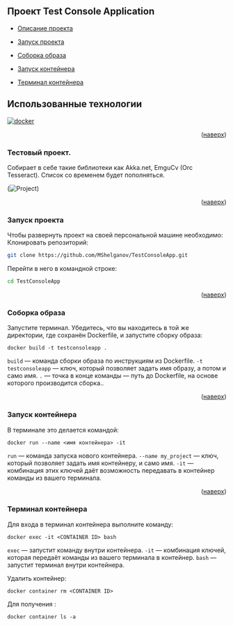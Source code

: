 ## Проект Test Console Application

- [Описание проекта](#about-project)

- [Запуск проекта](#run-project)
- [Соборка образа](#build-image)
- [Запуск контейнера](#run-container)
- [Терминал контейнера](#bash-containe)

## Использованные технологии
[![docker](https://img.shields.io/badge/-Docker-464646?style=flat-square&logo=docker)](https://www.docker.com/)
<p align="right">(<a href="#top">наверх</a>)</p>


### <a name="about-project">Тестовый проект.</a>
Собирает в себе такие библиотеки как Akka.net, EmguCv (Orc Tesseract). Список со временем будет пополняться.

(![Project](https://github.com/MShelganov/TestConsoleApp))

<p align="right">(<a href="#top">наверх</a>)</p>

### <a name="run-project">Запуск проекта</a>
Чтобы развернуть проект на своей персональной машине необходимо:
Клонировать репозиторий:

```bash
git clone https://github.com/MShelganov/TestConsoleApp.git
```
Перейти в него в командной строке:

```bash
cd TestConsoleApp
```

<p align="right">(<a href="#top">наверх</a>)</p>

### <a name="build-image">Соборка образа</a>
Запустите терминал. Убедитесь, что вы находитесь в той же директории, где сохранён Dockerfile, и запустите сборку образа:
```
docker build -t testconsoleapp .
```

`build` — команда сборки образа по инструкциям из Dockerfile.
`-t testconsoleapp` — ключ, который позволяет задать имя образу, а потом и само имя.
` . ` — точка в конце команды — путь до Dockerfile, на основе которого производится сборка..

<p align="right">(<a href="#top">наверх</a>)</p>

### <a name="run-container">Запуск контейнера</a>
В терминале это делается командой:
```
docker run --name <имя контейнера> -it
```
`run` — команда запуска нового контейнера.
`--name my_project` — ключ, который позволяет задать имя контейнеру, и само имя.
`-it` — комбинация этих ключей даёт возможность передавать в контейнер команды из вашего терминала.

<p align="right">(<a href="#top">наверх</a>)</p>

### <a name="bash-container">Терминал контейнера</a>
Для входа в терминал контейнера выполните команду:
```
docker exec -it <CONTAINER ID> bash
```

`exec` — запустит команду внутри контейнера.
`-it` — комбинация ключей, которая передаёт команды из вашего терминала в контейнер.
`bash` — запустит терминал внутри контейнера.

Удалить контейнер:
```
docker container rm <CONTAINER ID>
```

Для получения <CONTAINER ID>:
```
docker container ls -a
```

